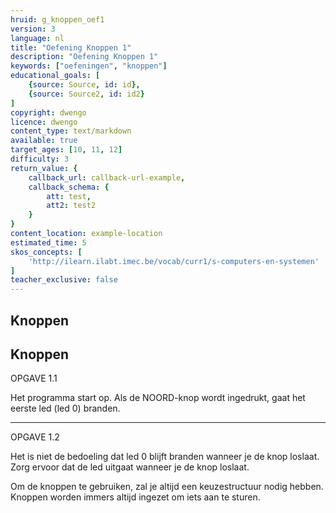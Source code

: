 ```yaml
---
hruid: g_knoppen_oef1
version: 3
language: nl
title: "Oefening Knoppen 1"
description: "Oefening Knoppen 1"
keywords: ["oefeningen", "knoppen"]
educational_goals: [
    {source: Source, id: id}, 
    {source: Source2, id: id2}
]
copyright: dwengo
licence: dwengo
content_type: text/markdown
available: true
target_ages: [10, 11, 12]
difficulty: 3
return_value: {
    callback_url: callback-url-example,
    callback_schema: {
        att: test,
        att2: test2
    }
}
content_location: example-location
estimated_time: 5
skos_concepts: [
    'http://ilearn.ilabt.imec.be/vocab/curr1/s-computers-en-systemen'
]
teacher_exclusive: false
---
```

## Knoppen

## Knoppen

OPGAVE 1.1

Het programma start op. Als de NOORD-knop wordt ingedrukt, gaat het eerste led (led 0) branden.

***

OPGAVE 1.2

Het is niet de bedoeling dat led 0 blijft branden wanneer je de knop loslaat. Zorg ervoor dat de led uitgaat wanneer je de knop loslaat.

<div class="alert alert-box alert-success">
Om de knoppen te gebruiken, zal je altijd een keuzestructuur nodig hebben. Knoppen worden immers altijd ingezet om iets aan te sturen.
</div>